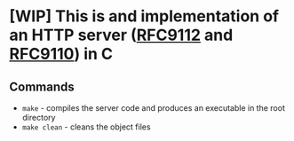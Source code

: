 # [WIP] This is and implementation of an HTTP server ([RFC9112](https://datatracker.ietf.org/doc/html/rfc9112) and [RFC9110](https://datatracker.ietf.org/doc/html/rfc9110)) in C

## Commands

- `make` - compiles the server code and produces an executable in the root directory
- `make clean` - cleans the object files
